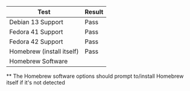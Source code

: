 | Test                      | Result |
|---------------------------|--------|
| Debian 13 Support         | Pass   |
| Fedora 41 Support         | Pass   |
| Fedora 42 Support         | Pass   |
| Homebrew (install itself) | Pass   |
| Homebrew Software         |        |



** The Homebrew software options should prompt to/install Homebrew itself if it's not detected